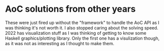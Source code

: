 # AoC solutions from other years

These were just fired up without the "framework" to handle the AoC API as I was thinking it's not worth it.
I also stopped caring about the solving speed.
2022 has visualization stuff as I was thinking of getting to know some Haskell graphics/plotting library.
Only the first one has a visulization though, as it was not as interesting as I thought to make them.